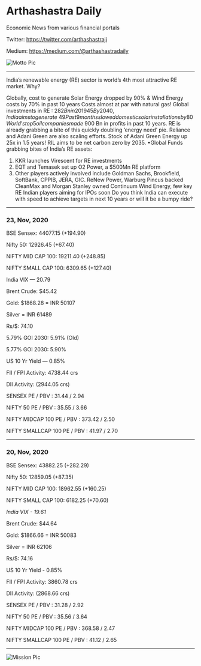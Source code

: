 # Arthashastra Daily


Economic News from various financial portals

Twitter: https://twitter.com/arthashastraji

Medium: https://medium.com/@arthashastradaily

![Motto Pic](https://raw.githubusercontent.com/ygit/arthashastradaily/main/CancelPoverty.jpeg)

---

India’s renewable energy (RE) sector is world’s 4th most attractive RE market. Why?

Globally, cost to generate Solar Energy dropped by 90% & Wind Energy costs by 70% in past 10 years
Costs almost at par with natural gas!
Global investments in RE : $282 Bn in 2019
45% coming from China, who aims to get 62% energy via Renewable Energy in next 3 years.
By 2040, India aims to generate ~49% of total electricity from Renewable Energy
Past 9 months slowed domestic solar installations by 80% in comparison to 2019.
World’s top 5 oil companies made ~$900 Bn in profits in past 10 years. RE is already grabbing a bite of this quickly doubling ‘energy need’ pie.
Reliance and Adani Green are also scaling efforts.
Stock of Adani Green Energy up 25x in 1.5 years!
RIL aims to be net carbon zero by 2035.
•Global Funds grabbing bites of India’s RE assets:
1) KKR launches Virescent for RE investments
2) EQT and Temasek set up O2 Power, a $500Mn RE platform
3) Other players actively involved include Goldman Sachs, Brookfield, SoftBank, CPPIB, JERA, GIC.
ReNew Power, Warburg Pincus backed CleanMax and Morgan Stanley owned Continuum Wind Energy, few key RE Indian players aiming for IPOs soon
Do you think India can execute with speed to achieve targets in next 10 years or will it be a bumpy ride?

---

### 23, Nov, 2020 

BSE Sensex: 44077.15 (+194.90)

Nifty 50: 12926.45 (+67.40)

NIFTY MID CAP 100: 19211.40 (+248.85)

NIFTY SMALL CAP 100: 6309.65 (+127.40)

India VIX — 20.79

Brent Crude: $45.42

Gold: $1868.28 = INR 50107

Silver = INR 61489

Rs/$: 74.10

5.79% GOI 2030: 5.91% (Old)

5.77% GOI 2030: 5.90%

US 10 Yr Yield — 0.85%

FII / FPI Activity: 4738.44 crs 

DII Activity: (2944.05 crs) 

SENSEX PE / PBV : 31.44 / 2.94

NIFTY 50 PE / PBV : 35.55 / 3.66

NIFTY MIDCAP 100 PE / PBV : 373.42 / 2.50

NIFTY SMALLCAP 100 PE / PBV : 41.97 / 2.70

---

### 20, Nov, 2020 

BSE Sensex: 43882.25 (+282.29)

Nifty 50: 12859.05 (+87.35)

NIFTY MID CAP 100: 18962.55 (+160.25)

NIFTY SMALL CAP 100: 6182.25 (+70.60)

*India VIX - 19.61*

Brent Crude: $44.64

Gold: $1866.66 = INR 50083

Silver = INR 62106

Rs/$: 74.16

US 10 Yr Yield - 0.85%

FII / FPI Activity: 3860.78 crs 

DII Activity: (2868.66 crs) 

SENSEX PE / PBV : 31.28 / 2.92

NIFTY 50 PE / PBV : 35.56 / 3.64

NIFTY MIDCAP 100 PE / PBV : 368.58 / 2.47

NIFTY SMALLCAP 100 PE / PBV :  41.12 / 2.65

----
![Mission Pic](https://raw.githubusercontent.com/ygit/arthashastradaily/main/PositiveSumGame.jpeg)
